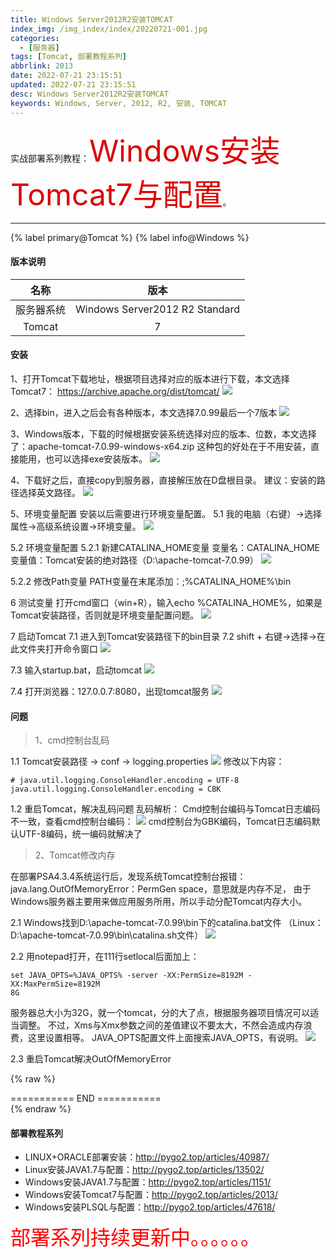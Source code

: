 ```yaml
---
title: Windows Server2012R2安装TOMCAT
index_img: /img_index/index/20220721-001.jpg
categories:
  - [服务器]
tags: [Tomcat, 部署教程系列]
abbrlink: 2013
date: 2022-07-21 23:15:51
updated: 2022-07-21 23:15:51
desc: Windows Server2012R2安装TOMCAT
keywords: Windows, Server, 2012, R2, 安装, TOMCAT
---
```



实战部署系列教程：<font color="#dd0000" size="7">Windows安装Tomcat7与配置</font>。



<!--more-->
<hr />

{% label primary@Tomcat %} {% label info@Windows %}

#### 版本说明

|    名称    |              版本              |
|:----------:|:------------------------------:|
| 服务器系统 | Windows Server2012 R2 Standard |
|   Tomcat   |               7                |


#### 安装

1、打开Tomcat下载地址，根据项目选择对应的版本进行下载，本文选择Tomcat7：
https://archive.apache.org/dist/tomcat/
![](581662566099_.pic.jpg)

2、选择bin，进入之后会有各种版本，本文选择7.0.99最后一个7版本
![](591662566115_.pic.jpg)

3、Windows版本，下载的时候根据安装系统选择对应的版本、位数，本文选择了：apache-tomcat-7.0.99-windows-x64.zip
这种包的好处在于不用安装，直接能用，也可以选择exe安装版本。
![](601662566140_.pic.jpg)

4、下载好之后，直接copy到服务器，直接解压放在D盘根目录。
建议：安装的路径选择英文路径。
![](611662566156_.pic.jpg)

5、环境变量配置
安装以后需要进行环境变量配置。
5.1 我的电脑（右键）->选择属性->高级系统设置->环境变量。
![](621662566171_.pic.jpg)

5.2 环境变量配置
5.2.1 新建CATALINA_HOME变量
变量名：CATALINA_HOME
变量值：Tomcat安装的绝对路径（D:\apache-tomcat-7.0.99）
![](631662566186_.pic.jpg)

5.2.2 修改Path变量
PATH变量在末尾添加：;%CATALINA_HOME%\bin

6 测试变量
打开cmd窗口（win+R），输入echo %CATALINA_HOME%，如果是Tomcat安装路径，否则就是环境变量配置问题。
![](641662566202_.pic.jpg)


7 启动Tomcat
7.1 进入到Tomcat安装路径下的bin目录
7.2 shift + 右键->选择->在此文件夹打开命令窗口
![](651662566218_.pic.jpg)

7.3 输入startup.bat，启动tomcat
![](661662566262_.pic.jpg)

7.4 打开浏览器：127.0.0.7:8080，出现tomcat服务
![](671662566275_.pic.jpg)


#### 问题

> 1、cmd控制台乱码

1.1 Tomcat安装路径 -> conf -> logging.properties
![](681662566322_.pic.jpg)
修改以下内容：
```
# java.util.logging.ConsoleHandler.encoding = UTF-8
java.util.logging.ConsoleHandler.encoding = CBK
```

1.2 重启Tomcat，解决乱码问题
乱码解析：
Cmd控制台编码与Tomcat日志编码不一致，查看cmd控制台编码：
![](691662566345_.pic.jpg)
cmd控制台为GBK编码，Tomcat日志编码默认UTF-8编码，统一编码就解决了


> 2、Tomcat修改内存

在部署PSA4.3.4系统运行后，发现系统Tomcat控制台报错：
java.lang.OutOfMemoryError：PermGen space，意思就是内存不足，
由于Windows服务器主要用来做应用服务所用，所以手动分配Tomcat内存大小。

2.1 Windows找到D:\apache-tomcat-7.0.99\bin下的catalina.bat文件
（Linux：D:\apache-tomcat-7.0.99\bin\catalina.sh文件）
![](701662566387_.pic.jpg)

2.2 用notepad打开，在111行setlocal后面加上：
```
set JAVA_OPTS=%JAVA_OPTS% -server -XX:PermSize=8192M -XX:MaxPermSize=8192M
8G
```
服务器总大小为32G，就一个tomcat，分的大了点，根据服务器项目情况可以适当调整。
不过，Xms与Xmx参数之间的差值建议不要太大，不然会造成内存浪费，这里设置相等。
JAVA_OPTS配置文件上面搜索JAVA_OPTS，有说明。
![](711662566416_.pic.jpg)

2.3 重启Tomcat解决OutOfMemoryError



{% raw %}
<div class="post_cus_note"> =========== END =========== </div>
{% endraw %}

#### 部署教程系列

- LINUX+ORACLE部署安装：http://pygo2.top/articles/40987/
- Linux安装JAVA1.7与配置：http://pygo2.top/articles/13502/
- Windows安装JAVA1.7与配置：http://pygo2.top/articles/1151/
- Windows安装Tomcat7与配置：http://pygo2.top/articles/2013/
- Windows安装PLSQL与配置：http://pygo2.top/articles/47618/

<font size=6.5 color='red'>部署系列持续更新中。。。。。。</font>
